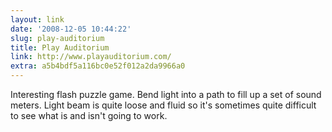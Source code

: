 ```yaml
---
layout: link
date: '2008-12-05 10:44:22'
slug: play-auditorium
title: Play Auditorium
link: http://www.playauditorium.com/
extra: a5b4bdf5a116bc0e52f012a2da9966a0
---
```


Interesting flash puzzle game. Bend light into a path to fill up a set of sound meters. Light beam is quite loose and fluid so it's sometimes quite difficult to see what is and isn't going to work.